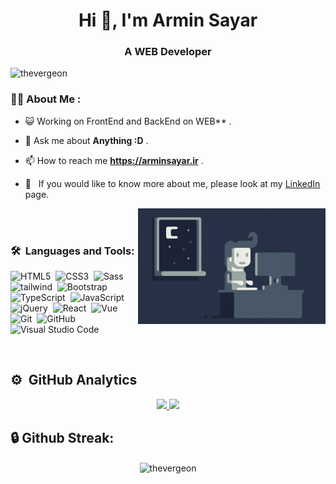 <h1 align="center">Hi 👋, I'm Armin Sayar</h1>
<h3 align="center">A WEB Developer</h3>

<p align="left"> <img src="https://komarev.com/ghpvc/?username=thevergeon&label=Profile%20views&color=0e75b6&style=flat" alt="thevergeon" /> </p>
<h3>👩‍💻 About Me : </h3>

- 😺 Working on FrontEnd and BackEnd on WEB** .

- 💬 Ask me about **Anything :D** .

- 📫 How to reach me **https://arminsayar.ir** .

- 📄 &nbsp; If you would like to know more about me, please look at my [LinkedIn](https://linkedin.com/in/arminsayar/) page.


<!-- <h3 align="left">Connect with me:</h3>
<p align="left">
<a href="https://arminsayar.ir" target="blank"><img align="center" src="https://raw.githubusercontent.com/rahuldkjain/github-profile-readme-generator/master/src/images/icons/Social/twitter.svg" alt="thevergeon" height="30" width="40" /></a>
</p> -->

<img alt="Night Coding" src="https://raw.githubusercontent.com/AVS1508/AVS1508/master/assets/Night-Coding.gif" align="right"/>


</br>
</br>



### 🛠 &nbsp;Languages and Tools:

![HTML5](https://img.shields.io/badge/-HTML5-05122A?style=flat&logo=HTML5)&nbsp;
![CSS3](https://img.shields.io/badge/-CSS3-05122A?style=flat&logo=CSS3&logoColor=1572B6)&nbsp;
![Sass](https://img.shields.io/badge/-Sass-05122A?style=flat&logo=Sass)&nbsp;
![tailwind](https://img.shields.io/badge/-tailwind-05122A?style=flat&logo=tailwind)&nbsp;
![Bootstrap](https://img.shields.io/badge/-Bootstrap-05122A?style=flat&logo=Bootstrap)&nbsp;
![TypeScript](https://img.shields.io/badge/-TypeScript-05122A?style=flat&logo=TypeScript)&nbsp;
![JavaScript](https://img.shields.io/badge/-JavaScript-05122A?style=flat&logo=javascript)&nbsp;
![jQuery](https://img.shields.io/badge/-jQuery-05122A?style=flat&logo=jQuery)&nbsp;
![React](https://img.shields.io/badge/-React-05122A?style=flat&logo=react)&nbsp;
![Vue](https://img.shields.io/badge/-Vue-05122A?style=flat&logo=vue)&nbsp;
![Git](https://img.shields.io/badge/-Git-05122A?style=flat&logo=git)&nbsp;
![GitHub](https://img.shields.io/badge/-GitHub-05122A?style=flat&logo=github)&nbsp;
![Visual Studio Code](https://img.shields.io/badge/-Visual%20Studio%20Code-05122A?style=flat&logo=visual-studio-code&logoColor=007ACC)&nbsp;




</br>

<h2>⚙️ &nbsp;GitHub Analytics</h2>
<p align="center">
<a href="https://github.com/Thevergeon">
  <img height="180em" src="https://github-readme-stats-eight-theta.vercel.app/api?username=Thevergeon&show_icons=true&theme=algolia&include_all_commits=true&count_private=true"/>
  <img height="180em" src="https://github-readme-stats-eight-theta.vercel.app/api/top-langs/?username=Thevergeon&layout=compact&langs_count=10&hide=html&theme=algolia"/>
</a>
</p>
<h2>🔒 Github Streak:</h2>
<p align="center"><img align="center" src="https://github-readme-streak-stats.herokuapp.com/?user=thevergeon&" alt="thevergeon" /></p>



